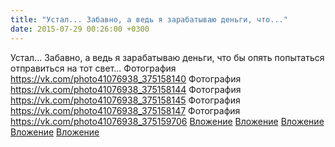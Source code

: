 ```yaml
---
title: "Устал... Забавно, а ведь я зарабатываю деньги, что..."
date: 2015-07-29 00:26:00 +0300
---
```


Устал... Забавно, а ведь я зарабатываю деньги, что бы опять попытаться отправиться на тот свет...
Фотография
<a class="vk-attach" href="https://vk.com/photo41076938_375158140">https://vk.com/photo41076938_375158140</a>
Фотография
<a class="vk-attach" href="https://vk.com/photo41076938_375158144">https://vk.com/photo41076938_375158144</a>
Фотография
<a class="vk-attach" href="https://vk.com/photo41076938_375158145">https://vk.com/photo41076938_375158145</a>
Фотография
<a class="vk-attach" href="https://vk.com/photo41076938_375158147">https://vk.com/photo41076938_375158147</a>
Фотография
<a class="vk-attach" href="https://vk.com/photo41076938_375159706">https://vk.com/photo41076938_375159706</a>
<a class="vk-attach" href="https://vk.com/photo41076938_375158140">Вложение</a>
<a class="vk-attach" href="https://vk.com/photo41076938_375158144">Вложение</a>
<a class="vk-attach" href="https://vk.com/photo41076938_375158145">Вложение</a>
<a class="vk-attach" href="https://vk.com/photo41076938_375158147">Вложение</a>
<a class="vk-attach" href="https://vk.com/photo41076938_375159706">Вложение</a>

